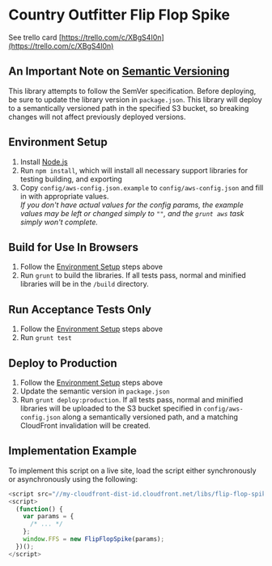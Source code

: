 # Country Outfitter Flip Flop Spike

See trello card [https://trello.com/c/XBgS4I0n](https://trello.com/c/XBgS4I0n)

## An Important Note on [Semantic Versioning](http://semver.org/)

This library attempts to follow the SemVer specification. Before deploying, be sure to update the library version in <code>package.json</code>. This library will deploy to a semantically versioned path in the specified S3 bucket, so breaking changes will not affect previously deployed versions.


## Environment Setup

1. Install [Node.js](https://github.com/joyent/node/wiki/Installing-Node.js-via-package-manager)
1. Run <code>npm install</code>, which will install all necessary support libraries for testing building, and exporting
1. Copy <code>config/aws-config.json.example</code> to  <code>config/aws-config.json</code> and fill in with appropriate values.<br>
  _If you don't have actual values for the config params, the example values may be left or changed simply to  <code>""</code>, and the <code>grunt aws</code> task simply won't complete._

## Build for Use In Browsers

1. Follow the [Environment Setup](#environment-setup) steps above
1. Run <code>grunt</code> to build the libraries. If all tests pass, normal and minified libraries will be in the <code>/build</code> directory.

## Run Acceptance Tests Only

1. Follow the [Environment Setup](#environment-setup) steps above
1. Run <code>grunt test</code>

## Deploy to Production

1. Follow the [Environment Setup](#environment-setup) steps above
1. Update the semantic version in <code>package.json</code>
1. Run <code>grunt deploy:production</code>. If all tests pass, normal and minified libraries will be uploaded to the S3 bucket specified in <code>config/aws-config.json</code> along a semantically versioned path, and a matching CloudFront invalidation will be created.

## Implementation Example

To implement this script on a live site, load the script either synchronously or asynchronously using the following:

```JavaScript
<script src="//my-cloudfront-dist-id.cloudfront.net/libs/flip-flop-spike/0.1.0b/flip-flop-spike.min.js"></script>
<script>
  (function() {
    var params = {
      /* ... */
    };
    window.FFS = new FlipFlopSpike(params);
  })();
</script>
```
